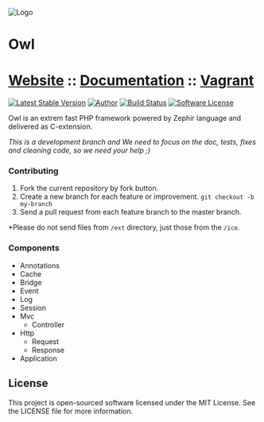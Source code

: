 ![Logo](http://owl.dmtry.me/img/repository.png "Owl Framework")

Owl
===

# [Website](http://owl.dmtry.me/) :: [Documentation](http://docs.owl.dmtry.me/) :: [Vagrant](https://github.com/owl-framework/vagrant)

[![Latest Stable Version](http://img.shields.io/packagist/v/owl/owl.svg?style=flat)](https://packagist.org/packages/owl/owl)
[![Author](http://img.shields.io/badge/author-@ovr-blue.svg?style=flat-square)](https://twitter.com/ovrweb)
[![Build Status](https://img.shields.io/travis/owl-framework/owl/master.svg?style=flat-square)](https://travis-ci.org/owl-framework/owl)
[![Software License](https://img.shields.io/badge/license-MIT-brightgreen.svg?style=flat-square)](LICENSE.md)

Owl is an extrem fast PHP framework powered by Zephir language and delivered as C-extension.

*This is a development branch and We need to focus on the doc, tests, fixes and cleaning code, so we need your help ;)*

### Contributing

1. Fork the current repository by fork button.
2. Create a new branch for each feature or improvement. `git checkout -b my-branch`
3. Send a pull request from each feature branch to the master branch.

*Please do not send files from `/ext` directory, just those from the `/ice`.

### Components

- Annotations
- Cache
- Bridge
- Event
- Log
- Session
- Mvc
    * Controller
- Http
    * Request
    * Response
- Application

License
-------

This project is open-sourced software licensed under the MIT License. See the LICENSE file for more information.
